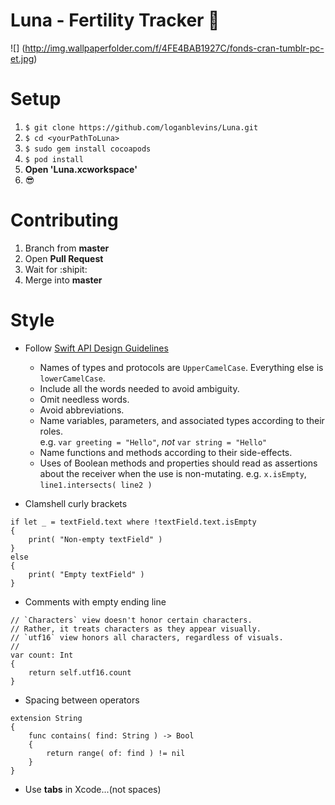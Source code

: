 # Luna - Fertility Tracker 🌙

![]
(http://img.wallpaperfolder.com/f/4FE4BAB1927C/fonds-cran-tumblr-pc-et.jpg)

# Setup

1. `$ git clone https://github.com/loganblevins/Luna.git`
2. `$ cd <yourPathToLuna>`
3. `$ sudo gem install cocoapods`
4. `$ pod install`
5. **Open 'Luna.xcworkspace'**
6. :sunglasses:

# Contributing

1. Branch from **master**
2. Open **Pull Request**
3. Wait for :shipit: 
4. Merge into **master**

# Style

- Follow [Swift API Design Guidelines](https://swift.org/documentation/api-design-guidelines/)
  * Names of types and protocols are `UpperCamelCase`. Everything else is `lowerCamelCase`.
  * Include all the words needed to avoid ambiguity.
  * Omit needless words.
  * Avoid abbreviations.
  * Name variables, parameters, and associated types according to their roles.  
  e.g. `var greeting = "Hello"`, _not_ `var string = "Hello"`
  * Name functions and methods according to their side-effects.
  * Uses of Boolean methods and properties should read as assertions about the receiver when the use is non-mutating.
  e.g. `x.isEmpty`, `line1.intersects( line2 )`
  
- Clamshell curly brackets
  
```
if let _ = textField.text where !textField.text.isEmpty
{
    print( "Non-empty textField" )
}
else
{
    print( "Empty textField" )
}
```

- Comments with empty ending line

```
// `Characters` view doesn't honor certain characters.
// Rather, it treats characters as they appear visually.
// `utf16` view honors all characters, regardless of visuals.
//
var count: Int
{
    return self.utf16.count
}
```
- Spacing between operators

```
extension String
{
    func contains( find: String ) -> Bool
    {
        return range( of: find ) != nil
    }
}
```

- Use **tabs** in Xcode...(not spaces)
